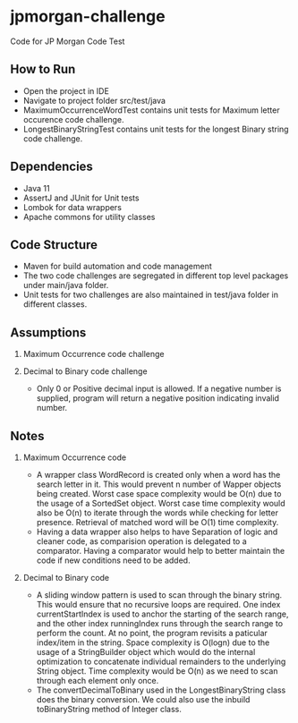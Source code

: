 # jpmorgan-challenge
Code for JP Morgan Code Test

## How to Run
  *  Open the project in IDE
  *  Navigate to project folder src/test/java
  *  MaximumOccurrenceWordTest contains unit tests for Maximum letter occurence code challenge.
  *  LongestBinaryStringTest contains unit tests for the longest Binary string code challenge.

## Dependencies
  * Java 11
  * AssertJ and JUnit for Unit tests
  * Lombok for data wrappers
  * Apache commons for utility classes

## Code Structure
  * Maven for build automation and code management
  * The two code challenges are segregated in different top level packages under main/java folder.
  * Unit tests for two challenges are also maintained in test/java folder in different classes.

## Assumptions
1. Maximum Occurrence code challenge

2. Decimal to Binary code challenge
   * Only 0 or Positive decimal input is allowed. If a negative number is supplied, program will return a negative position indicating invalid number.

## Notes
1. Maximum Occurrence code
   * A wrapper class WordRecord is created only when a word has the search letter in it. This would prevent n number of Wapper objects being created. Worst case space complexity would
     be O(n) due to the usage of a SortedSet object. Worst case time complexity would also be O(n) to iterate through the words while checking for letter presence. Retrieval of matched
     word will be O(1) time complexity.
   * Having a data wrapper also helps to have Separation of logic and cleaner code, as comparision operation is delegated to a comparator. Having a comparator would help to better
     maintain the code if new conditions need to be added.
     
2. Decimal to Binary code
   * A sliding window pattern is used to scan through the binary string. This would ensure that no recursive loops are required. One index currentStartIndex is used to anchor the
     starting of the search range, and the other index runningIndex runs through the search range to perform the count. At no point, the program revisits a paticular index/item in the
     string. Space complexity is O(logn) due to the usage of a StringBuilder object which would do the internal optimization to concatenate individual remainders to the underlying
     String object. Time complexity would be O(n) as we need to scan through each element only once.
   * The convertDecimalToBinary used in the LongestBinaryString class does the binary conversion. We could also use the inbuild toBinaryString method of Integer class. 

